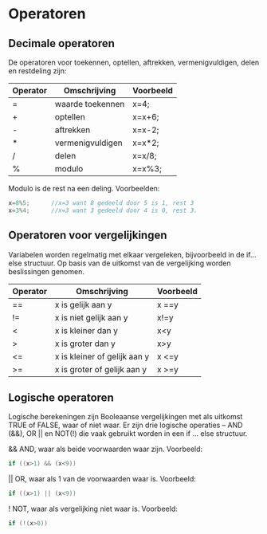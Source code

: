 # Operatoren
##	Decimale operatoren

De operatoren voor toekennen, optellen, aftrekken, vermenigvuldigen, delen en restdeling zijn:

| Operator | Omschrijving | Voorbeeld |
| --- | --- | --- |
| = | waarde toekennen | x=4; |
| + | optellen | x=x+6; | 
| - | aftrekken | x=x-2; |
| * | vermenigvuldigen | x=x*2; |
| / | delen | x=x/8; |
| % | modulo | x=x%3; |


Modulo is de rest na een deling. Voorbeelden:

```cpp
x=8%5;		//x=3 want 8 gedeeld door 5 is 1, rest 3
x=3%4;		//x=3 want 3 gedeeld door 4 is 0, rest 3.
```

##	Operatoren voor vergelijkingen

Variabelen worden regelmatig met elkaar vergeleken, bijvoorbeeld in de if… else structuur. Op basis van de uitkomst van de vergelijking worden beslissingen genomen. 

| Operator | Omschrijving | Voorbeeld |
| --- | --- | --- |
| == | x is gelijk aan y	| x ==y |
| !=  | x is niet gelijk aan y | x!=y |
| <	| x is kleiner dan y	| x<y |
| >	| x is groter dan y | x>y |
| <= | x is kleiner of gelijk aan y | x <=y |
| >= | x is groter of gelijk aan y | x >=y |	 


##	Logische operatoren

Logische berekeningen zijn Booleaanse vergelijkingen met als uitkomst TRUE of FALSE, waar of niet waar. Er zijn drie logische operaties – AND (&&), OR || en NOT(!) die vaak gebruikt worden in een if … else structuur.

&& AND, waar als beide voorwaarden waar zijn. Voorbeeld:
```cpp
if ((x>1) && (x<9))
```

|| OR, waar als 1 van de voorwaarden waar is. Voorbeeld:
```cpp
if ((x>1) || (x<9))
```

 ! NOT, waar als vergelijking niet waar is. Voorbeeld:
 ```cpp
if (!(x>0))
```
